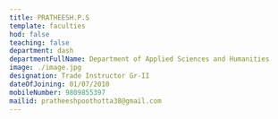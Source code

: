 ```yaml
---
title: PRATHEESH.P.S
template: faculties
hod: false
teaching: false
department: dash
departmentFullName: Department of Applied Sciences and Humanities
image: ./image.jpg
designation: Trade Instructor Gr-II
dateOfJoining: 01/07/2010
mobileNumber: 9809855397
mailid: pratheeshpoothotta38@gmail.com
---
```

